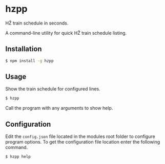 # hzpp

HŽ train schedule in seconds.

A command-line utility for quick HŽ train schedule listing.

## Installation

```bash
$ npm install -g hzpp
```

## Usage

Show the train schedule for configured lines.

```bash
$ hzpp
```

Call the program with any arguments to show help.

## Configuration

Edit the `config.json` file located in the modules root folder to configure program options.
To get the configuration file location enter the following command.

```bash
$ hzpp help
```
